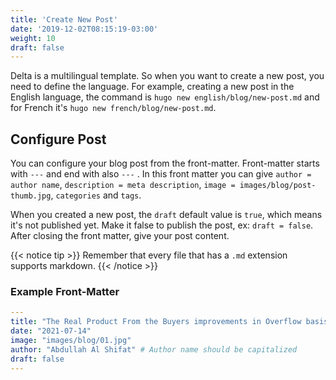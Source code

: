 ```yaml
---
title: 'Create New Post'
date: '2019-12-02T08:15:19-03:00'
weight: 10
draft: false
---
```


Delta is a multilingual template. So when you want to create a new post, you need to define the language. For example, creating a new post in the English language, the command is `hugo new english/blog/new-post.md` and for French it's `hugo new french/blog/new-post.md`.

## Configure Post

You can configure your blog post from the front-matter. Front-matter starts with `---` and end with also `---` . In this front matter you can give `author = author name`, `description = meta description`, `image = images/blog/post-thumb.jpg`, `categories` and `tags`.

When you created a new post, the `draft` default value is `true`, which means it's not published yet. Make it false to publish the post, ex: `draft = false`.
After closing the front matter, give your post content. 

{{< notice tip >}}
Remember that every file that has a `.md` extension supports markdown.
{{< /notice >}}

### Example Front-Matter

```yml
---
title: "The Real Product From the Buyers improvements in Overflow basis."
date: "2021-07-14"
image: "images/blog/01.jpg"
author: "Abdullah Al Shifat" # Author name should be capitalized
draft: false
---
```
